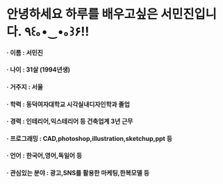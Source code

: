 안녕하세요 하루를 배우고싶은 서민진입니다. ٩꒰｡•‿•｡꒱۶!!
=============
#### · 이름 : 서민진
#### · 나이 : 31살 (1994년생)
#### · 거주지 : 서울
#### · 학력 : 동덕여자대학교 시각실내디자인학과 졸업
#### · 경력 : 인테리어,익스테리어 등 건축업계 3년 근무
#### · 프로그래밍 : CAD,photoshop,illustration,sketchup,ppt 등
#### · 언어 : 한국어,영어,독일어 등 
#### · 관심있는 분야 : 광고,SNS를 활용한 마케팅,한복모델 등 
